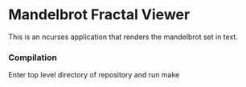 # Mandelbrot Fractal Viewer

This is an ncurses application that renders the mandelbrot set in text.

### Compilation
Enter top level directory of repository and run
    make
